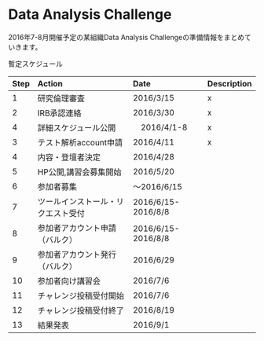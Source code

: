 # Data Analysis Challenge

2016年7-8月開催予定の某組織Data Analysis Challengeの準備情報をまとめていきます。

暫定スケジュール

|Step| Action       | Date      |  Description |
|:-----|:-----------|:------------|:-------------|
|1| 研究倫理審査| 2016/3/15  |      x    |
|2| IRB承認連絡 | 2016/3/30  |    x    |
|4| 詳細スケジュール公開 |  　2016/4/1-8    |  x        |
|3| テスト解析account申請 | 2016/4/11 |    x      |
|4| 内容・登壇者決定  | 2016/4/28           |          |
|5| HP公開,講習会募集開始 |    2016/5/20    |        |
|6| 参加者募集     |   ～2016/6/15   |     |
|7| ツールインストール・リクエスト受付     |   2016/6/15-2016/8/8   |     |
|8| 参加者アカウント申請（バルク）     |   2016/6/15-2016/8/8   |     |
|9| 参加者アカウント発行（バルク）     |   2016/6/29   |     |
|10 | 参加者向け講習会     |   2016/7/6   |     |
|11 | チャレンジ投稿受付開始     |   2016/7/6   |     |
|12 | チャレンジ投稿受付終了     |   2016/8/19   |     |
|13 | 結果発表     |   2016/9/1   |     |
